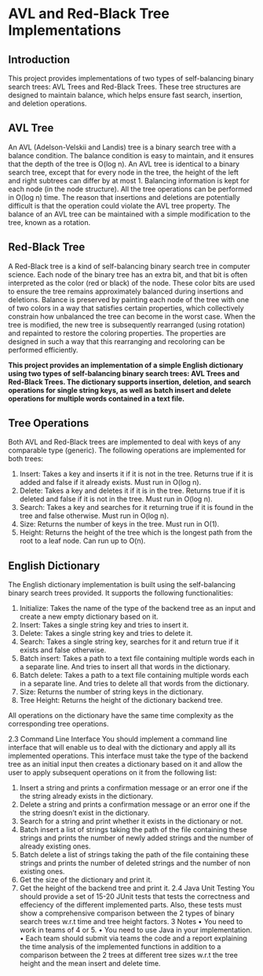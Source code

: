 AVL and Red-Black Tree Implementations
======================================

Introduction
------------

This project provides implementations of two types of self-balancing binary search trees: AVL Trees and Red-Black Trees. These tree structures are designed to maintain balance, which helps ensure fast search, insertion, and deletion operations.

AVL Tree
--------

An AVL (Adelson-Velskii and Landis) tree is a binary search tree with a balance condition. The balance condition is easy to maintain, and it ensures that the depth of the tree is O(log n). An AVL tree is identical to a binary search tree, except that for every node in the tree, the height of the left and right subtrees can differ by at most 1. Balancing information is kept for each node (in the node structure). All the tree operations can be performed in O(log n) time. The reason that insertions and deletions are potentially difficult is that the operation could violate the AVL tree property. The balance of an AVL tree can be maintained with a simple modification to the tree, known as a rotation.

Red-Black Tree
--------------

A Red-Black tree is a kind of self-balancing binary search tree in computer science. Each node of the binary tree has an extra bit, and that bit is often interpreted as the color (red or black) of the node. These color bits are used to ensure the tree remains approximately balanced during insertions and deletions. Balance is preserved by painting each node of the tree with one of two colors in a way that satisfies certain properties, which collectively constrain how unbalanced the tree can become in the worst case. When the tree is modified, the new tree is subsequently rearranged (using rotation) and repainted to restore the coloring properties. The properties are designed in such a way that this rearranging and recoloring can be performed efficiently.

**This project provides an implementation of a simple English dictionary using two types of self-balancing binary search trees: AVL Trees and Red-Black Trees. The dictionary supports insertion, deletion, and search operations for single string keys, as well as batch insert and delete operations for multiple words contained in a text file.**

Tree Operations
---------------

Both AVL and Red-Black trees are implemented to deal with keys of any comparable type (generic). The following operations are implemented for both trees:

1.  Insert: Takes a key and inserts it if it is not in the tree. Returns true if it is added and false if it already exists. Must run in O(log n).
2.  Delete: Takes a key and deletes it if it is in the tree. Returns true if it is deleted and false if it is not in the tree. Must run in O(log n).
3.  Search: Takes a key and searches for it returning true if it is found in the tree and false otherwise. Must run in O(log n).
4.  Size: Returns the number of keys in the tree. Must run in O(1).
5.  Height: Returns the height of the tree which is the longest path from the root to a leaf node. Can run up to O(n).

English Dictionary
------------------

The English dictionary implementation is built using the self-balancing binary search trees provided. It supports the following functionalities:

1.  Initialize: Takes the name of the type of the backend tree as an input and create a new empty dictionary based on it.
2.  Insert: Takes a single string key and tries to insert it.
3.  Delete: Takes a single string key and tries to delete it.
4.  Search: Takes a single string key, searches for it and return true if it exists and false otherwise.
5.  Batch insert: Takes a path to a text file containing multiple words each in a separate line. And tries to insert all that words in the dictionary.
6.  Batch delete: Takes a path to a text file containing multiple words each in a separate line. And tries to delete all that words from the dictionary.
7.  Size: Returns the number of string keys in the dictionary.
8.  Tree Height: Returns the height of the dictionary backend tree.

All operations on the dictionary have the same time complexity as the corresponding tree operations.




2.3 Command Line Interface
You should implement a command line interface that will enable us to deal with the dictionary
and apply all its implemented operations. This interface must take the type of the backend tree
as an initial input then creates a dictionary based on it and allow the user to apply subsequent
operations on it from the following list:
1. Insert a string and prints a confirmation message or an error one if the the string already
exists in the dictionary.
2. Delete a string and prints a confirmation message or an error one if the the string doesn’t
exist in the dictionary.
3. Search for a string and print whether it exists in the dictionary or not.
4. Batch insert a list of strings taking the path of the file containing these strings and prints
the number of newly added strings and the number of already existing ones.
5. Batch delete a list of strings taking the path of the file containing these strings and prints
the number of deleted strings and the number of non existing ones.
6. Get the size of the dictionary and print it.
7. Get the height of the backend tree and print it.
2.4 Java Unit Testing
You should provide a set of 15-20 JUnit tests that tests the correctness and effeciency of the
different implemented parts. Also, these tests must show a comprehensive comparison between
the 2 types of binary search trees w.r.t time and tree height factors.
3 Notes
• You need to work in teams of 4 or 5.
• You need to use Java in your implementation.
• Each team should submit via teams the code and a report explaining the time analysis
of the implemented functions in addition to a comparison between the 2 trees at different
tree sizes w.r.t the tree height and the mean insert and delete time.
